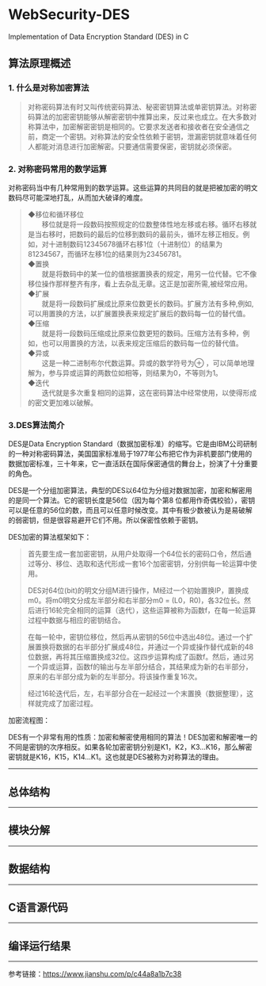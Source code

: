 # WebSecurity-DES
Implementation of Data Encryption Standard (DES) in C

## 算法原理概述

### 1. 什么是对称加密算法

> 对称密码算法有时又叫传统密码算法、秘密密钥算法或单密钥算法。对称密码算法的加密密钥能够从解密密钥中推算出来，反过来也成立。在大多数对称算法中，加密解密密钥是相同的。它要求发送者和接收者在安全通信之前，商定一个密钥。对称算法的安全性依赖于密钥，泄漏密钥就意味着任何人都能对消息进行加密解密。只要通信需要保密，密钥就必须保密。

### 2. 对称密码常用的数学运算
对称密码当中有几种常用到的数学运算。这些运算的共同目的就是把被加密的明文数码尽可能深地打乱，从而加大破译的难度。

>   ◆移位和循环移位  
　　移位就是将一段数码按照规定的位数整体性地左移或右移。循环右移就是当右移时，把数码的最后的位移到数码的最前头，循环左移正相反。例如，对十进制数码12345678循环右移1位（十进制位）的结果为81234567，而循环左移1位的结果则为23456781。    
◆置换  
　　就是将数码中的某一位的值根据置换表的规定，用另一位代替。它不像移位操作那样整齐有序，看上去杂乱无章。这正是加密所需,被经常应用。    
◆扩展  
　　就是将一段数码扩展成比原来位数更长的数码。扩展方法有多种,例如,可以用置换的方法，以扩展置换表来规定扩展后的数码每一位的替代值。    
◆压缩  
　　就是将一段数码压缩成比原来位数更短的数码。压缩方法有多种，例如，也可以用置换的方法，以表来规定压缩后的数码每一位的替代值。    
◆异或  
　　这是一种二进制布尔代数运算。异或的数学符号为⊕ ，可以简单地理解为，参与异或运算的两数位如相等，则结果为0，不等则为1。    
◆迭代  
　　迭代就是多次重复相同的运算，这在密码算法中经常使用，以使得形成的密文更加难以破解。


### 3.DES算法简介
DES是Data Encryption Standard（数据加密标准）的缩写。它是由IBM公司研制的一种对称密码算法，美国国家标准局于1977年公布把它作为非机要部门使用的数据加密标准，三十年来，它一直活跃在国际保密通信的舞台上，扮演了十分重要的角色。

DES是一个分组加密算法，典型的DES以64位为分组对数据加密，加密和解密用的是同一个算法。它的密钥长度是56位（因为每个第8 位都用作奇偶校验），密钥可以是任意的56位的数，而且可以任意时候改变。其中有极少数被认为是易破解的弱密钥，但是很容易避开它们不用。所以保密性依赖于密钥。

DES加密的算法框架如下：
　

> 首先要生成一套加密密钥，从用户处取得一个64位长的密码口令，然后通过等分、移位、选取和迭代形成一套16个加密密钥，分别供每一轮运算中使用。
> 
> DES对64位(bit)的明文分组M进行操作，M经过一个初始置换IP，置换成m0。将m0明文分成左半部分和右半部分m0 = (L0，R0)，各32位长。然后进行16轮完全相同的运算（迭代），这些运算被称为函数f，在每一轮运算过程中数据与相应的密钥结合。
> 
> 在每一轮中，密钥位移位，然后再从密钥的56位中选出48位。通过一个扩展置换将数据的右半部分扩展成48位，并通过一个异或操作替代成新的48位数据，再将其压缩置换成32位。这四步运算构成了函数f。然后，通过另一个异或运算，函数f的输出与左半部分结合，其结果成为新的右半部分，原来的右半部分成为新的左半部分。将该操作重复16次。
> 
> 经过16轮迭代后，左，右半部分合在一起经过一个末置换（数据整理），这样就完成了加密过程。

加密流程图：

DES有一个非常有用的性质：加密和解密使用相同的算法！DES加密和解密唯一的不同是密钥的次序相反。如果各轮加密密钥分别是K1，K2，K3…K16，那么解密密钥就是K16，K15，K14…K1。这也就是DES被称为对称算法的理由。

---

## 总体结构

---

## 模块分解

---

## 数据结构 

---

## C语言源代码

--- 

## 编译运行结果


---
参考链接：https://www.jianshu.com/p/c44a8a1b7c38



